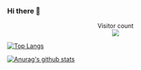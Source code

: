 ### Hi there 👋

<!--
**Wsheng0611/Wsheng0611** is a ✨ _special_ ✨ repository because its `README.md` (this file) appears on your GitHub profile.

Here are some ideas to get you started:

- 🔭 I’m currently working on ...
- 🌱 I’m currently learning ...
- 👯 I’m looking to collaborate on ...
- 🤔 I’m looking for help with ...
- 💬 Ask me about ...
- 📫 How to reach me: ...
- 😄 Pronouns: ...
- ⚡ Fun fact: ...
-->
<p align="center"> 
  Visitor count<br>
  <img src="https://profile-counter.glitch.me/Wsheng0611/count.svg" />
</p>

[![Top Langs](https://github-readme-stats.vercel.app/api/top-langs/?username=wsheng0611&layout=compact&theme=tokyonight)](https://github.com/Wsheng0611)

[![Anurag's github stats](https://github-readme-stats.vercel.app/api?username=wsheng0611&show_icons=true&theme=tokyonight)](https://github.com/Wsheng06116)
